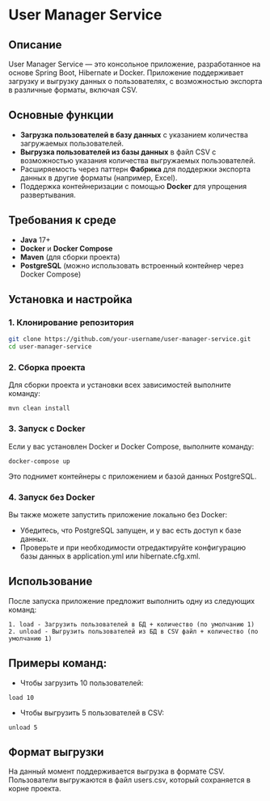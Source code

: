 # User Manager Service

## Описание
User Manager Service — это консольное приложение, разработанное на основе Spring Boot, Hibernate и Docker. Приложение поддерживает загрузку и выгрузку данных о пользователях, с возможностью экспорта в различные форматы, включая CSV.

## Основные функции
- **Загрузка пользователей в базу данных** с указанием количества загружаемых пользователей.
- **Выгрузка пользователей из базы данных** в файл CSV с возможностью указания количества выгружаемых пользователей.
- Расширяемость через паттерн **Фабрика** для поддержки экспорта данных в другие форматы (например, Excel).
- Поддержка контейнеризации с помощью **Docker** для упрощения развертывания.

## Требования к среде
- **Java** 17+
- **Docker** и **Docker Compose**
- **Maven** (для сборки проекта)
- **PostgreSQL** (можно использовать встроенный контейнер через Docker Compose)

## Установка и настройка

### 1. Клонирование репозитория

```bash
git clone https://github.com/your-username/user-manager-service.git
cd user-manager-service
```
### 2. Сборка проекта
Для сборки проекта и установки всех зависимостей выполните команду:
```
mvn clean install
```
### 3. Запуск с Docker
Если у вас установлен Docker и Docker Compose, выполните команду:
```
docker-compose up
```
Это поднимет контейнеры с приложением и базой данных PostgreSQL.

### 4. Запуск без Docker
Вы также можете запустить приложение локально без Docker:
- Убедитесь, что PostgreSQL запущен, и у вас есть доступ к базе данных.
- Проверьте и при необходимости отредактируйте конфигурацию базы данных в application.yml или hibernate.cfg.xml.

## Использование
После запуска приложение предложит выполнить одну из следующих команд:
```
1. load - Загрузить пользователей в БД + количество (по умолчанию 1)
2. unload - Выгрузить пользователей из БД в CSV файл + количество (по умолчанию 1)
```
## Примеры команд:
- Чтобы загрузить 10 пользователей:
```
load 10
```
- Чтобы выгрузить 5 пользователей в CSV:
```
unload 5
```
## Формат выгрузки
На данный момент поддерживается выгрузка в формате CSV. Пользователи выгружаются в файл users.csv, который сохраняется в корне проекта.
  



